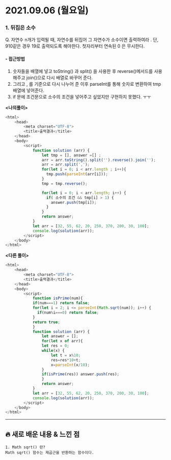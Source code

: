 # 2021.09.06 (월요일)
### **1. 뒤집은 소수**

Q. 자연수 n개가 입력될 때, 자연수를 뒤집어 그 자연수가 소수이면 출력하여라 . 
    단, 910같은 경우 19로 출력되도록 해야한다. 첫자리부터 연속된 0 은 무시한다.

#### -  접근방법
1. 숫자들을 배열에 넣고 toString() 과 split() 을 사용한 후 reverse()메서드를 사용해주고 join()으로 다시 
    배열로 바꾸어 준다.
2. 그리고 , 를 기준으로 다시 나누어 준 이후 parseInt를 통해 숫자로 변환하여 tmp 배열에 넣어준다.
3. if 문에 조건문으로 소수의 조건을 넣어주고 싶었지만 구현하지 못했다. ㅜㅜ 

**<나의풀이>**
```javascript
<html>
    <head>
        <meta charset="UTF-8">
        <title>출력결과</title>
    </head>
    <body>
        <script>
            function solution (arr) {
                let tmp = [], answer =[] ;
                arr = arr.toString().split('').reverse().join('');
                arr = arr.split(',');
                for(let i = 0; i < arr.length ; i++){
                  tmp.push(parseInt(arr[i]));
                }
                tmp = tmp.reverse();

                for(let i = 0; i < arr.length; i++) {
                  if( 소수의 조건 && tmp[i] > 1) {
                    answer.push(tmp[i]);
                  }
                }
                return answer;
            }
            let arr = [32, 55, 62, 20, 250, 370, 200, 30, 100];
            console.log(solution(arr));
        </script>
    </body>
</html>
```


**<다른 풀이>**
```javascript
<html>
    <head>
        <meta charset="UTF-8">
        <title>출력결과</title>
    </head>
    <body>
        <script>
            function isPrime(num){
            if(num===1) return false;
            for(let i = 2; i <= parseInt(Math.sqrt(num)); i++) {
              if(num%i===0) return false;
            }
            return true;
            }
            function solution (arr) {
                let answer = [];
                for(let x of arr){
                let res = 0;
                while(x) {
                    let t = x%10;
                    res=res*10+t;
                    x=parseInt(x/10);
                }
                if(isPrime(res)) answer.push(res);
                }
                return answer;
            }
            let arr = [32, 55, 62, 20, 250, 370, 200, 30, 100];
            console.log(solution(arr));
        </script>
    </body>
</html>
```

---
##  **🔥 새로 배운 내용 & 느낀 점**
    1. Math sqrt() 란? 
    Math sqrt() 함수는 제곱근을 반환하는 함수이다.
    
